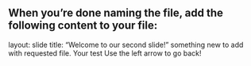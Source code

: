 When you’re done naming the file, add the following content to your file:
---
layout: slide
title: “Welcome to our second slide!”
something new to add with requested file.
Your test
Use the left arrow to go back!
